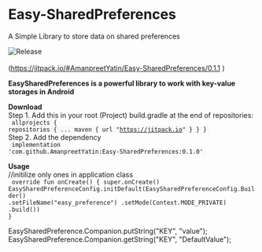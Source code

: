 # Easy-SharedPreferences
A Simple Library to store  data on shared preferences

![Release](https://jitpack.io/v/AmanpreetYatin/Easy-SharedPreferences.svg)<br><br>
(https://jitpack.io/#AmanpreetYatin/Easy-SharedPreferences/0.1.1
)

<b>EasySharedPreferences is a powerful library to work with key-value storages in Android </b>

<b>Download</b><br>
Step 1. Add this in your root (Project) build.gradle at the end of repositories:<br>
<code style="background-color:#f6f8fa;font-size:84%">
allprojects {
        repositories {
            ...
            maven { url "https://jitpack.io" }
        }
    }
    </code>
    <br>
    Step 2. Add the dependency<br>
<code style="background-color:#f6f8fa;font-size:84%">
	        implementation 'com.github.AmanpreetYatin:Easy-SharedPreferences:0.1.0' </code>

   
<b>Usage</b>
<br>
//initilize only ones in application class<br>
 <code>
 override fun onCreate() {
        super.onCreate()
        EasySharedPreferenceConfig.initDefault(EasySharedPreferenceConfig.Builder()
                .setFileName("easy_preference")
                .setMode(Context.MODE_PRIVATE)
                .build())
    }</code>
    <br>
    
EasySharedPreference.Companion.putString("KEY", "value");<br>
EasySharedPreference.Companion.getString("KEY", "DefaultValue");


